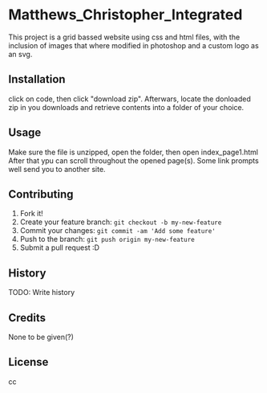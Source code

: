 # Matthews_Christopher_Integrated
This project is a grid bassed website using css and html files, with the inclusion of images that where modified in photoshop and a custom logo as an svg.
## Installation
click on code, then click "download zip". Afterwars, locate the donloaded zip in you downloads and retrieve contents into a folder of your choice.
## Usage
Make sure the file is unzipped, open the folder, then open index_page1.html
After that ypu can scroll throughout the opened page(s). Some link prompts well send you to another site.
## Contributing
1. Fork it!
2. Create your feature branch: `git checkout -b my-new-feature`
3. Commit your changes: `git commit -am 'Add some feature'`
4. Push to the branch: `git push origin my-new-feature`
5. Submit a pull request :D
## History
TODO: Write history
## Credits
None to be given(?)
## License
cc
